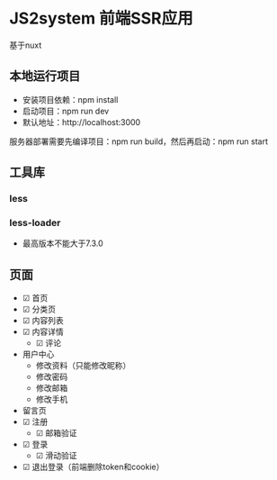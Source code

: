 # JS2system 前端SSR应用
基于nuxt

## 本地运行项目
- 安装项目依赖：npm install
- 启动项目：npm run dev
- 默认地址：http://localhost:3000

服务器部署需要先编译项目：npm run build，然后再启动：npm run start

## 工具库

### less

### less-loader
- 最高版本不能大于7.3.0

## 页面
- ☑ 首页
- ☑ 分类页
- ☑ 内容列表
- ☑ 内容详情
	- ☑ 评论
- 用户中心
	- 修改资料（只能修改昵称）
	- 修改密码
	- 修改邮箱
	- 修改手机
- 留言页
- ☑ 注册
	- ☑ 邮箱验证
- ☑ 登录
	- ☑ 滑动验证
- ☑ 退出登录（前端删除token和cookie）
